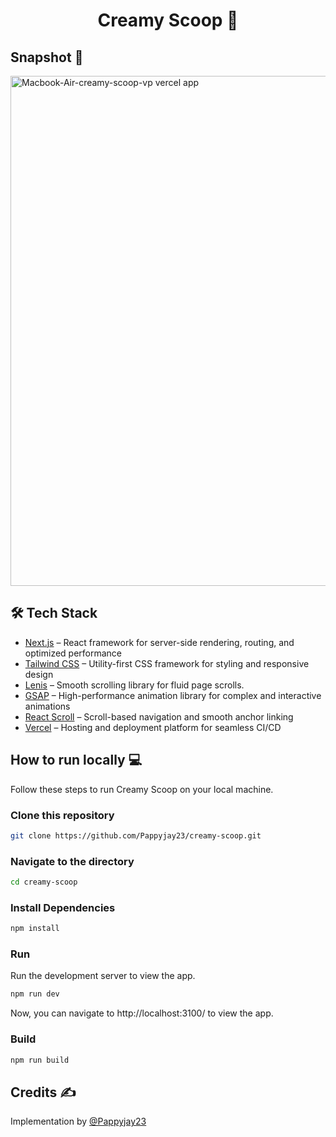 <div align="center">
	<h1> Creamy Scoop 🍧</h1>
</div>

## Snapshot 📸
<img width="1421" height="816" alt="Macbook-Air-creamy-scoop-vp vercel app" src="https://github.com/user-attachments/assets/2eaa4441-3463-40ea-ae6f-3249116d3498" />

## 🛠 Tech Stack

- [Next.js](https://nextjs.org/) – React framework for server-side rendering, routing, and optimized performance  
- [Tailwind CSS](https://tailwindcss.com/) – Utility-first CSS framework for styling and responsive design  
- [Lenis](https://lenis.studiofreight.com/) – Smooth scrolling library for fluid page scrolls.  
- [GSAP](https://gsap.com/) – High-performance animation library for complex and interactive animations  
- [React Scroll](https://www.npmjs.com/package/react-scroll) – Scroll-based navigation and smooth anchor linking  
- [Vercel](https://vercel.com/) – Hosting and deployment platform for seamless CI/CD  

## How to run locally 💻

Follow these steps to run Creamy Scoop on your local machine.

### Clone this repository

```bash
git clone https://github.com/Pappyjay23/creamy-scoop.git
```

### Navigate to the directory

```bash
cd creamy-scoop
```

### Install Dependencies

```bash
npm install
```

### Run

Run the development server to view the app.

```bash
npm run dev
```

Now, you can navigate to http://localhost:3100/ to view the app.

### Build

```bash
npm run build
```

## Credits ✍

Implementation by [@Pappyjay23](https://github.com/Pappyjay23)
